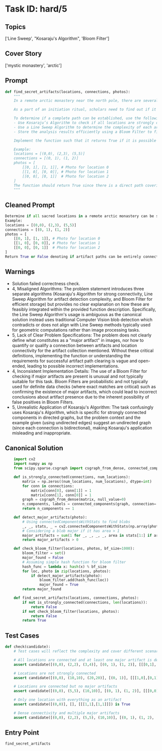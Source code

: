 # Task ID: hard/5

## Topics

['Line Sweep', "Kosaraju's Algorithm", 'Bloom Filter']

## Cover Story

['mystic monastery', 'arctic']

## Prompt

```python
def find_secret_artifacts(locations, connections, photos):
    """
    In a remote arctic monastery near the north pole, there are several sacred locations scattered across the area where ancient artifacts are hidden. These locations are identified by coordinates on a 2D plane. The connections between locations are provided which indicate paths that need to be cleared of snow to access the artifacts. Each connection is bidirectional.

    As a part of an initiation ritual, scholars need to find out if it's possible to clear a path to collect all artifacts from all the sacred locations. The monastery uses ancient blueprints (represented as photos), which are noisy binary images (0s and 1s) representing large artifacts. Each image corresponds to one location, and major artifacts appear as large connected components of 1s in the image.

    To determine if a complete path can be established, use the following methods:
    - Use Kosaraju’s Algorithm to check if all locations are strongly connected when considering the given `connections`.
    - Use a Line Sweep Algorithm to determine the complexity of each area around the locations based on the number of major artifacts identified in the photos using a Computer Vision connected components algorithm.
    - Store the analysis results efficiently using a Bloom Filter to filter locations with major artifacts for quick checks.

    Implement the function such that it returns True if it is possible to establish a complete path to collect all artifacts (assuming that Kosaraju's and Line Sweep results are favorable) and False otherwise.

    Example:
    locations = [(0,0), (2,3), (5,5)]
    connections = [(0, 1), (1, 2)]
    photos = [
        [[0, 1], [1, 1]], # Photo for location 0
        [[1, 0], [0, 0]], # Photo for location 1
        [[0, 0], [0, 1]]  # Photo for location 2
    ]
    The function should return True since there is a direct path covering all locations and at least one major artifact can be detected from the photos.
    """

```

## Cleaned Prompt

```python
Determine if all sacred locations in a remote arctic monastery can be strongly interconnected for initiating access to artifacts using Kosaraju’s Algorithm, Line Sweep Algorithm, and Bloom Filters.
Example:
locations = [(0,0), (2,3), (5,5)]
connections = [(0, 1), (1, 2)]
photos = [
    [[0, 1], [1, 1]], # Photo for location 0
    [[1, 0], [0, 0]], # Photo for location 1
    [[0, 0], [0, 1]]  # Photo for location 2
]
Return True or False denoting if artifact paths can be entirely connected and major artifacts are detected at these coordinates.
```

## Warnings

- Solution failed correctness check.
- 4, Misaligned Algorithms: The problem statement introduces three separate algorithms (Kosaraju's Algorithm for strong connectivity, Line Sweep Algorithm for artifact detection complexity, and Bloom Filter for efficient storage) but provides no clear explanation on how these are feasibly integrated within the provided function description. Specifically, the Line Sweep Algorithm's usage is ambiguous as the canonical solution instead uses traditional Computer Vision blob detection which contradicts or does not align with Line Sweep methods typically used for geometric computations rather than image processing tasks.
- 5, Lack of Clear Problem Specifications: The problem does not clearly define what constitutes as a "major artifact" in images, nor how to quantify or qualify a connection between artifacts and location connectivity for the artifact collection mentioned. Without these critical definitions, implementing the function or understanding the requirements for successful artifact path clearing is vague and open-ended, leading to possible incorrect implementations.
- 4, Inconsistent Implementation Details: The use of a Bloom Filter for checking if major artifacts are present is unusual and not typically suitable for this task. Bloom Filters are probabilistic and not typically used for definite data checks (where exact matches are critical) such as confirming the existence of major artifacts, which could lead to incorrect conclusions about artifact presence due to the inherent possibility of false positives in Bloom Filters.
- 5, Unrealistic Application of Kosaraju's Algorithm: The task confusingly uses Kosaraju's Algorithm, which is specific for strongly connected components in directed graphs, but the problem context and the example given (using undirected edges) suggest an undirected graph (since each connection is bidirectional), making Kosaraju's application misleading and inappropriate.

## Canonical Solution

```python
    import cv2
    import numpy as np
    from scipy.sparse.csgraph import csgraph_from_dense, connected_components

    def is_strongly_connected(connections, num_locations):
        matrix = np.zeros((num_locations, num_locations), dtype=int)
        for conn in connections:
            matrix[conn[0], conn[1]] = 1
            matrix[conn[1], conn[0]] = 1
        graph = csgraph_from_dense(matrix, null_value=0)
        n_components, labels = connected_components(graph, connection='strong')
        return n_components == 1

    def detect_major_artifacts(photo):
        # Using connectedComponentsWithStats to find blobs
        _, _, stats, _ = cv2.connectedComponentsWithStats(np.array(photo, dtype=np.uint8))
        # Considering a blob major if it has area > 1
        major_artifacts = sum(1 for _, _, _, _, area in stats[1:] if area > 1)
        return major_artifacts > 0

    def check_bloom_filter(locations, photos, bf_size=1000):
        bloom_filter = set()
        major_found = False
        # Assuming simple hash function for bloom filter
        hash_func = lambda x: hash(x) % bf_size
        for loc, photo in zip(locations, photos):
            if detect_major_artifacts(photo):
                bloom_filter.add(hash_func(loc))
                major_found = True
        return major_found

    def find_secret_artifacts(locations, connections, photos):
        if not is_strongly_connected(connections, len(locations)):
            return False
        if not check_bloom_filter(locations, photos):
            return False
        return True
```

## Test Cases

```python
def check(candidate):
    # Test cases will reflect the complexity and cover different scenarios including edge and generic cases.

    # All locations are connected and at least one major artifact is detected
    assert candidate([(0,0), (2,2), (3,4)], [(0, 1), (1, 2)], [[[0,1],[1,1]], [[0,0],[0,1]], [[1,0],[1,1]]]) is True

    # Locations are not strongly connected
    assert candidate([(0,0), (10,10), (20,20)], [(0, 1)], [[[1,0],[0,1]], [[0,1],[1,0]], [[1,1],[1,1]]]) is False

    # Locations are connected but no major artifacts
    assert candidate([(0,0), (5,5), (10,10)], [(0, 1), (1, 2)], [[[0,0],[0,0]], [[0,0],[0,0]], [[0,0],[0,0]]]) is False

    # Only one location with everything as an artifact
    assert candidate([(0,0)], [], [[[1,1],[1,1]]]) is True

    # Dense connectivity and multiple major artifacts
    assert candidate([(0,0), (2,2), (5,5), (10,10)], [(0, 1), (1, 2), (2, 3), (3, 0)], [[[0,1],[1,1]], [[1,1],[1,1]], [[1,0],[1,1]], [[1,1],[1,1]]]) is True
```

## Entry Point

`find_secret_artifacts`

